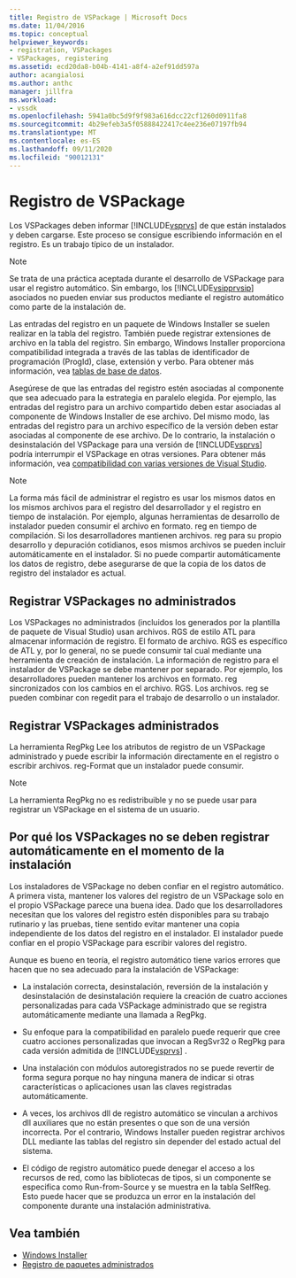 ```yaml
---
title: Registro de VSPackage | Microsoft Docs
ms.date: 11/04/2016
ms.topic: conceptual
helpviewer_keywords:
- registration, VSPackages
- VSPackages, registering
ms.assetid: ecd20da8-b04b-4141-a8f4-a2ef91dd597a
author: acangialosi
ms.author: anthc
manager: jillfra
ms.workload:
- vssdk
ms.openlocfilehash: 5941a0bc5d9f9f983a616dcc22cf1260d0911fa8
ms.sourcegitcommit: 4b29efeb3a5f05888422417c4ee236e07197fb94
ms.translationtype: MT
ms.contentlocale: es-ES
ms.lasthandoff: 09/11/2020
ms.locfileid: "90012131"
---
```

# <a name="vspackage-registration"></a>Registro de VSPackage
Los VSPackages deben informar [!INCLUDE[vsprvs](../../code-quality/includes/vsprvs_md.md)] de que están instalados y deben cargarse. Este proceso se consigue escribiendo información en el registro. Es un trabajo típico de un instalador.

> [!NOTE]
> Se trata de una práctica aceptada durante el desarrollo de VSPackage para usar el registro automático. Sin embargo, los [!INCLUDE[vsipprvsip](../../extensibility/includes/vsipprvsip_md.md)] asociados no pueden enviar sus productos mediante el registro automático como parte de la instalación de.

 Las entradas del registro en un paquete de Windows Installer se suelen realizar en la tabla del registro. También puede registrar extensiones de archivo en la tabla del registro. Sin embargo, Windows Installer proporciona compatibilidad integrada a través de las tablas de identificador de programación (ProgId), clase, extensión y verbo. Para obtener más información, vea [tablas de base de datos](/windows/desktop/Msi/database-tables).

 Asegúrese de que las entradas del registro estén asociadas al componente que sea adecuado para la estrategia en paralelo elegida. Por ejemplo, las entradas del registro para un archivo compartido deben estar asociadas al componente de Windows Installer de ese archivo. Del mismo modo, las entradas del registro para un archivo específico de la versión deben estar asociadas al componente de ese archivo. De lo contrario, la instalación o desinstalación del VSPackage para una versión de [!INCLUDE[vsprvs](../../code-quality/includes/vsprvs_md.md)] podría interrumpir el VSPackage en otras versiones. Para obtener más información, vea [compatibilidad con varias versiones de Visual Studio](../../extensibility/supporting-multiple-versions-of-visual-studio.md).

> [!NOTE]
> La forma más fácil de administrar el registro es usar los mismos datos en los mismos archivos para el registro del desarrollador y el registro en tiempo de instalación. Por ejemplo, algunas herramientas de desarrollo de instalador pueden consumir el archivo en formato. reg en tiempo de compilación. Si los desarrolladores mantienen archivos. reg para su propio desarrollo y depuración cotidianos, esos mismos archivos se pueden incluir automáticamente en el instalador. Si no puede compartir automáticamente los datos de registro, debe asegurarse de que la copia de los datos de registro del instalador es actual.

## <a name="registering-unmanaged-vspackages"></a>Registrar VSPackages no administrados
 Los VSPackages no administrados (incluidos los generados por la plantilla de paquete de Visual Studio) usan archivos. RGS de estilo ATL para almacenar información de registro. El formato de archivo. RGS es específico de ATL y, por lo general, no se puede consumir tal cual mediante una herramienta de creación de instalación. La información de registro para el instalador de VSPackage se debe mantener por separado. Por ejemplo, los desarrolladores pueden mantener los archivos en formato. reg sincronizados con los cambios en el archivo. RGS. Los archivos. reg se pueden combinar con regedit para el trabajo de desarrollo o un instalador.

## <a name="registering-managed-vspackages"></a>Registrar VSPackages administrados
 La herramienta RegPkg Lee los atributos de registro de un VSPackage administrado y puede escribir la información directamente en el registro o escribir archivos. reg-Format que un instalador puede consumir.

> [!NOTE]
> La herramienta RegPkg no es redistribuible y no se puede usar para registrar un VSPackage en el sistema de un usuario.

## <a name="why-vspackages-should-not-self-register-at-install-time"></a>Por qué los VSPackages no se deben registrar automáticamente en el momento de la instalación
 Los instaladores de VSPackage no deben confiar en el registro automático. A primera vista, mantener los valores del registro de un VSPackage solo en el propio VSPackage parece una buena idea. Dado que los desarrolladores necesitan que los valores del registro estén disponibles para su trabajo rutinario y las pruebas, tiene sentido evitar mantener una copia independiente de los datos del registro en el instalador. El instalador puede confiar en el propio VSPackage para escribir valores del registro.

 Aunque es bueno en teoría, el registro automático tiene varios errores que hacen que no sea adecuado para la instalación de VSPackage:

- La instalación correcta, desinstalación, reversión de la instalación y desinstalación de desinstalación requiere la creación de cuatro acciones personalizadas para cada VSPackage administrado que se registra automáticamente mediante una llamada a RegPkg.

- Su enfoque para la compatibilidad en paralelo puede requerir que cree cuatro acciones personalizadas que invocan a RegSvr32 o RegPkg para cada versión admitida de [!INCLUDE[vsprvs](../../code-quality/includes/vsprvs_md.md)] .

- Una instalación con módulos autoregistrados no se puede revertir de forma segura porque no hay ninguna manera de indicar si otras características o aplicaciones usan las claves registradas automáticamente.

- A veces, los archivos dll de registro automático se vinculan a archivos dll auxiliares que no están presentes o que son de una versión incorrecta. Por el contrario, Windows Installer pueden registrar archivos DLL mediante las tablas del registro sin depender del estado actual del sistema.

- El código de registro automático puede denegar el acceso a los recursos de red, como las bibliotecas de tipos, si un componente se especifica como Run-from-Source y se muestra en la tabla SelfReg. Esto puede hacer que se produzca un error en la instalación del componente durante una instalación administrativa.

## <a name="see-also"></a>Vea también
- [Windows Installer](/windows/desktop/Msi/windows-installer-portal)
- [Registro de paquetes administrados](/previous-versions/bb166783(v=vs.100))